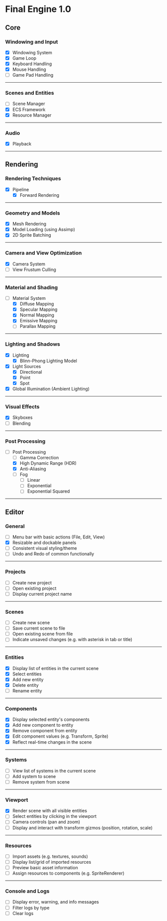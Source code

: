 # Final Engine 1.0

## Core

### Windowing and Input

- [x] Windowing System
- [x] Game Loop
- [x] Keyboard Handling
- [x] Mouse Handling
- [ ] Game Pad Handling

---

### Scenes and Entities

- [ ] Scene Manager
- [x] ECS Framework
- [x] Resource Manager

---

### Audio

- [x] Playback

---

## Rendering

### Rendering Techniques

- [x] Pipeline
  - [x] Forward Rendering

---

### Geometry and Models

- [x] Mesh Rendering
- [x] Model Loading (using Assimp)
- [x] 2D Sprite Batching

---

### Camera and View Optimization

- [x] Camera System
- [ ] View Frustum Culling

---

### Material and Shading

- [ ] Material System
  - [x] Diffuse Mapping
  - [x] Specular Mapping
  - [x] Normal Mapping
  - [x] Emissive Mapping
  - [ ] Parallax Mapping

---

### Lighting and Shadows

- [x] Lighting
  - [x] Blinn-Phong Lighting Model
- [x] Light Sources
  - [x] Directional
  - [x] Point
  - [x] Spot
- [x] Global Illumination (Ambient Lighting)

---

### Visual Effects

- [x] Skyboxes
- [ ] Blending

---

### Post Processing

- [ ] Post Processing
  - [ ] Gamma Correction
  - [x] High Dynamic Range (HDR)
  - [x] Anti-Aliasing
  - [ ] Fog
    - [ ] Linear
    - [ ] Exponential
    - [ ] Exponential Squared

---

## Editor

### General

- [ ] Menu bar with basic actions (File, Edit, View)
- [x] Resizable and dockable panels
- [ ] Consistent visual styling/theme
- [ ] Undo and Redo of common functionally

---

### Projects

- [ ] Create new project
- [ ] Open existing project
- [ ] Display current project name

---

### Scenes

- [ ] Create new scene
- [ ] Save current scene to file
- [ ] Open existing scene from file
- [ ] Indicate unsaved changes (e.g. with asterisk in tab or title)

---

### Entities

- [x] Display list of entities in the current scene
- [x] Select entities
- [x] Add new entity
- [x] Delete entity
- [ ] Rename entity

---

### Components

- [x] Display selected entity's components
- [x] Add new component to entity
- [x] Remove component from entity
- [x] Edit component values (e.g. Transform, Sprite)
- [x] Reflect real-time changes in the scene

---

### Systems

- [ ] View list of systems in the current scene
- [ ] Add system to scene
- [ ] Remove system from scene

---

### Viewport

- [x] Render scene with all visible entities
- [ ] Select entities by clicking in the viewport
- [ ] Camera controls (pan and zoom)
- [ ] Display and interact with transform gizmos (position, rotation, scale)

---

### Resources

- [ ] Import assets (e.g. textures, sounds)
- [ ] Display list/grid of imported resources
- [ ] Preview basic asset information
- [ ] Assign resources to components (e.g. SpriteRenderer)

---

### Console and Logs

- [ ] Display error, warning, and info messages
- [ ] Filter logs by type
- [ ] Clear logs
